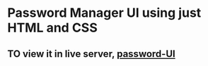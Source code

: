 # Password Manager UI using just HTML and CSS

## TO view it in live server, [password-UI](https://lively-tiramisu-bca2e7.netlify.app)
